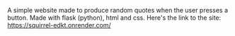 A simple website made to produce random quotes when the user presses a button.
 Made with flask (python), html and css.
 Here's the link to the site: https://squirrel-edkt.onrender.com/
